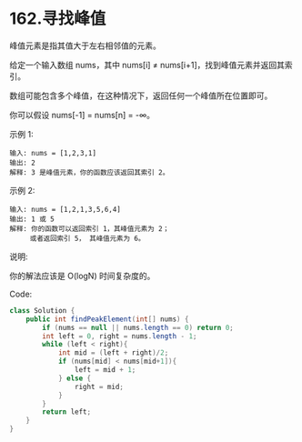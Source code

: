 # 162.寻找峰值

峰值元素是指其值大于左右相邻值的元素。

给定一个输入数组 nums，其中 nums[i] ≠ nums[i+1]，找到峰值元素并返回其索引。

数组可能包含多个峰值，在这种情况下，返回任何一个峰值所在位置即可。

你可以假设 nums[-1] = nums[n] = -∞。

示例 1:
```
输入: nums = [1,2,3,1]
输出: 2
解释: 3 是峰值元素，你的函数应该返回其索引 2。
```
示例 2:
```
输入: nums = [1,2,1,3,5,6,4]
输出: 1 或 5 
解释: 你的函数可以返回索引 1，其峰值元素为 2；
     或者返回索引 5， 其峰值元素为 6。
```
说明:

你的解法应该是 O(logN) 时间复杂度的。

Code:
```java
class Solution {
    public int findPeakElement(int[] nums) {
        if (nums == null || nums.length == 0) return 0;
        int left = 0, right = nums.length - 1;
        while (left < right){
            int mid = (left + right)/2;
            if (nums[mid] < nums[mid+1]){
                left = mid + 1;
            } else {
                right = mid;
            }
        }
        return left;
    }
}
```